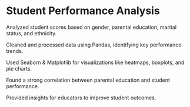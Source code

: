 # Student Performance Analysis

Analyzed student scores based on gender, parental education, marital status, and ethnicity.

Cleaned and processed data using Pandas, identifying key performance trends.

Used Seaborn & Matplotlib for visualizations like heatmaps, boxplots, and pie charts.

Found a strong correlation between parental education and student performance.

Provided insights for educators to improve student outcomes.
